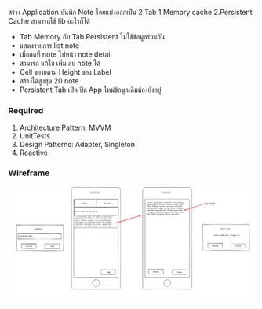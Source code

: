 สร้าง Application บันทึก Note โดยแบ่งออกเป็น 2 Tab 1.Memory cache 2.Persistent Cache สามารถใช้ lib อะไรก็ได้

- Tab Memory กับ Tab Persistent ไม่ใช้ข้อมูลร่วมกัน
- แสดงรายการ list note
- เมื่อกดที่ note ไปหน้า note detail
- สามารถ แก้ไข เพิ่ม ลบ note ได้ 
- Cell ขยายตาม Height ของ Label
- สร้างได้สูงสุด 20 note
- Persistent Tab เปิด ปิด App ใหม่ข้อมูลเดิมต้องยังอยู่

### Required
 1. Architecture Pattern:  MVVM
 2. UnitTests
 3. Design Patterns: Adapter, Singleton
 4. Reactive 

### Wireframe

![](https://github.com/onedaycat/Challenge-iOS/blob/master/Quiz.png)
